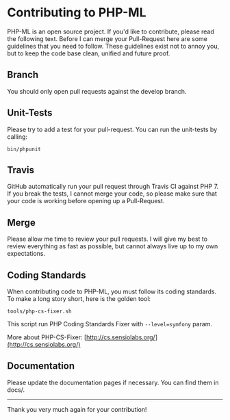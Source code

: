 # Contributing to PHP-ML

PHP-ML is an open source project. If you'd like to contribute, please read the following text. Before I can merge your 
Pull-Request here are some guidelines that you need to follow. These guidelines exist not to annoy you, but to keep the 
code base clean, unified and future proof.

## Branch

You should only open pull requests against the develop branch.

## Unit-Tests

Please try to add a test for your pull-request. You can run the unit-tests by calling:

```
bin/phpunit
```

## Travis

GitHub automatically run your pull request through Travis CI against PHP 7. 
If you break the tests, I cannot merge your code, so please make sure that your code is working 
before opening up a Pull-Request.

## Merge

Please allow me time to review your pull requests. I will give my best to review everything as fast as possible, but cannot always live up to my own expectations.

## Coding Standards

When contributing code to PHP-ML, you must follow its coding standards. To make a long story short, here is the golden tool:

```
tools/php-cs-fixer.sh
```

This script run PHP Coding Standards Fixer with `--level=symfony` param.

More about PHP-CS-Fixer: [http://cs.sensiolabs.org/](http://cs.sensiolabs.org/)

## Documentation

Please update the documentation pages if necessary. You can find them in docs/.

---

Thank you very much again for your contribution!
